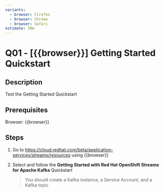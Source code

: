 ```yaml
---
variants:
  - browser: Firefox
  - browser: Chrome
  - browser: Safari
estimate: 30m
---
```


# Q01 - [{{browser}}] Getting Started Quickstart

## Description

Test the Getting Started Quickstart

## Prerequisites

Browser: {{browser}}

## Steps

1. Go to https://cloud.redhat.com/beta/application-services/streams/resources using {{browser}}

2. Select and follow the **Getting Started with Red Hat OpenShift Streams for Apache Kafka** Quickstart

   > You should create a Kafka instance, a Service Account, and a Kafka topic

